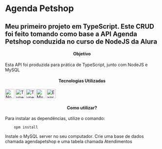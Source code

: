# Agenda Petshop 

## Meu primeiro projeto em TypeScript. Este CRUD foi feito tomando como base a API Agenda Petshop conduzida no curso de NodeJS da Alura

<h4 align="center">
    Objetivo
</h4>

<p>Esta API foi produzida para prática de TypeScript, junto com NodeJS e MySQL</p>

<h4 align="center">
    Tecnologias Utilizadas
</h4>
<a href="https://nodejs.org/" title="Node.js"><img src="https://github.com/get-icon/geticon/raw/master/icons/nodejs-icon.svg" alt="Node.js" width="30px" height="30px"></a>
<a href="https://www.typescriptlang.org/" title="Typescript"><img src="https://github.com/get-icon/geticon/raw/master/icons/typescript-icon.svg" alt="Typescript" width="30px" height="30px"></a>
<a href="https://www.typescriptlang.org/" title="Typescript"><img src="https://github.com/get-icon/geticon/raw/master/icons/typescript-icon.svg" alt="Typescript" width="30px" height="30px"></a>
<a href="https://dev.mysql.com/" title="MySQL"><img src="https://github.com/get-icon/geticon/raw/master/icons/mysql.svg" alt="MySQL" width="30px" height="30px"></a>
<a href="https://expressjs.com/" title="Express"><img src="https://github.com/get-icon/geticon/raw/master/icons/express.svg" alt="Express" width="30px" height="30px"></a>

<h4 align="center">
    Como utilizar?
</h4>

<p>Para instalar as dependências, utilize o comando:</p>

````
    npm install
````
<p>Instale o MySQL server no seu computador. Crie uma base de dados chamada agendapetshop e uma tabela chamada Atendimentos</p>